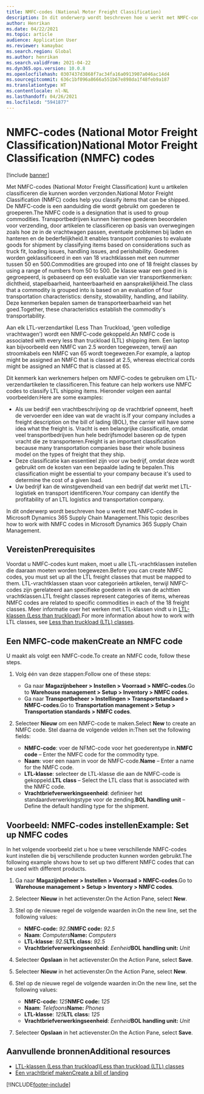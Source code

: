 ```yaml
---
title: NMFC-codes (National Motor Freight Classification)
description: In dit onderwerp wordt beschreven hoe u werkt met NMFC-codes (National Motor Freight Classification) in Microsoft Dynamics 365 Supply Chain Management
author: Henrikan
ms.date: 04/22/2021
ms.topic: article
audience: Application User
ms.reviewer: kamaybac
ms.search.region: Global
ms.author: henrikan
ms.search.validFrom: 2021-04-22
ms.dyn365.ops.version: 10.0.8
ms.openlocfilehash: 0307437d3868f7ac34fa16a0913907a046ac14d4
ms.sourcegitcommit: 636c1bf096a8666a551b67e898da1f48feb9a187
ms.translationtype: HT
ms.contentlocale: nl-NL
ms.lasthandoff: 04/26/2021
ms.locfileid: "5941877"
---
```

# <a name="national-motor-freight-classification-nmfc-codes"></a><span data-ttu-id="41c6b-103">NMFC-codes (National Motor Freight Classification)</span><span class="sxs-lookup"><span data-stu-id="41c6b-103">National Motor Freight Classification (NMFC) codes</span></span>

[!include [banner](../includes/banner.md)]

<span data-ttu-id="41c6b-104">Met NMFC-codes (National Motor Freight Classification) kunt u artikelen classificeren die kunnen worden verzonden.</span><span class="sxs-lookup"><span data-stu-id="41c6b-104">National Motor Freight Classification (NMFC) codes help you classify items that can be shipped.</span></span> <span data-ttu-id="41c6b-105">De NMFC-code is een aanduiding die wordt gebruikt om goederen te groeperen.</span><span class="sxs-lookup"><span data-stu-id="41c6b-105">The NMFC code is a designation that is used to group commodities.</span></span> <span data-ttu-id="41c6b-106">Transportbedrijven kunnen hiermee goederen beoordelen voor verzending, door artikelen te classificeren op basis van overwegingen zoals hoe ze in de vrachtwagen passen, eventuele problemen bij laden en hanteren en de bederfelijkheid.</span><span class="sxs-lookup"><span data-stu-id="41c6b-106">It enables transport companies to evaluate goods for shipment by classifying items based on considerations such as truck fit, loading issues, handling issues, and perishability.</span></span> <span data-ttu-id="41c6b-107">Goederen worden geklassificeerd in een van 18 vrachtklassen met een nummer tussen 50 en 500.</span><span class="sxs-lookup"><span data-stu-id="41c6b-107">Commodities are grouped into one of 18 freight classes by using a range of numbers from 50 to 500.</span></span> <span data-ttu-id="41c6b-108">De klasse waar een goed in is gegroepeerd, is gebaseerd op een evaluatie van vier transportkenmerken: dichtheid, stapelbaarheid, hanteerbaarheid en aansprakelijkheid.</span><span class="sxs-lookup"><span data-stu-id="41c6b-108">The class that a commodity is grouped into is based on an evaluation of four transportation characteristics: density, stowability, handling, and liability.</span></span> <span data-ttu-id="41c6b-109">Deze kenmerken bepalen samen de transporteerbaarheid van het goed.</span><span class="sxs-lookup"><span data-stu-id="41c6b-109">Together, these characteristics establish the commodity's transportability.</span></span>

<span data-ttu-id="41c6b-110">Aan elk LTL-verzendartikel (Less Than Truckload, 'geen volledige vrachtwagen') wordt een NMFC-code gekoppeld.</span><span class="sxs-lookup"><span data-stu-id="41c6b-110">An NMFC code is associated with every less than truckload (LTL) shipping item.</span></span> <span data-ttu-id="41c6b-111">Een laptop kan bijvoorbeeld een NMFC van 2.5 worden toegewezen, terwijl aan stroomkabels een NMFC van 65 wordt toegewezen.</span><span class="sxs-lookup"><span data-stu-id="41c6b-111">For example, a laptop might be assigned an NMFC that is classed at 2.5, whereas electrical cords might be assigned an NMFC that is classed at 65.</span></span>

<span data-ttu-id="41c6b-112">Dit kenmerk kan werknemers helpen om NMFC-codes te gebruiken om LTL-verzendartikelen te classificeren.</span><span class="sxs-lookup"><span data-stu-id="41c6b-112">This feature can help workers use NMFC codes to classify LTL shipping items.</span></span> <span data-ttu-id="41c6b-113">Hieronder volgen een aantal voorbeelden:</span><span class="sxs-lookup"><span data-stu-id="41c6b-113">Here are some examples:</span></span>

- <span data-ttu-id="41c6b-114">Als uw bedrijf een vrachtbeschrijving op de vrachtbrief opneemt, heeft de vervoerder een idee van wat de vracht is.</span><span class="sxs-lookup"><span data-stu-id="41c6b-114">If your company includes a freight description on the bill of lading (BOL), the carrier will have some idea what the freight is.</span></span> <span data-ttu-id="41c6b-115">Vracht is een belangrijke classificatie, omdat veel transportbedrijven hun hele bedrijfsmodel baseren op de typen vracht die ze transporteren.</span><span class="sxs-lookup"><span data-stu-id="41c6b-115">Freight is an important classification because many transportation companies base their whole business model on the types of freight that they ship.</span></span>
- <span data-ttu-id="41c6b-116">Deze classificatie kan essentieel zijn voor uw bedrijf, omdat deze wordt gebruikt om de kosten van een bepaalde lading te bepalen.</span><span class="sxs-lookup"><span data-stu-id="41c6b-116">This classification might be essential to your company because it's used to determine the cost of a given load.</span></span>
- <span data-ttu-id="41c6b-117">Uw bedrijf kan de winstgevendheid van een bedrijf dat werkt met LTL-logistiek en transport identificeren.</span><span class="sxs-lookup"><span data-stu-id="41c6b-117">Your company can identify the profitability of an LTL logistics and transportation company.</span></span>

<span data-ttu-id="41c6b-118">In dit onderwerp wordt beschreven hoe u werkt met NMFC-codes in Microsoft Dynamics 365 Supply Chain Management.</span><span class="sxs-lookup"><span data-stu-id="41c6b-118">This topic describes how to work with NMFC codes in Microsoft Dynamics 365 Supply Chain Management.</span></span>

## <a name="prerequisites"></a><span data-ttu-id="41c6b-119">Vereisten</span><span class="sxs-lookup"><span data-stu-id="41c6b-119">Prerequisites</span></span>

<span data-ttu-id="41c6b-120">Voordat u NMFC-codes kunt maken, moet u alle LTL-vrachtklassen instellen die daaraan moeten worden toegewezen.</span><span class="sxs-lookup"><span data-stu-id="41c6b-120">Before you can create NMFC codes, you must set up all the LTL freight classes that must be mapped to them.</span></span> <span data-ttu-id="41c6b-121">LTL-vrachtklassen staan voor categorieën artikelen, terwijl NMFC-codes zijn gerelateerd aan specifieke goederen in elk van de achttien vrachtklassen.</span><span class="sxs-lookup"><span data-stu-id="41c6b-121">LTL freight classes represent categories of items, whereas NMFC codes are related to specific commodities in each of the 18 freight classes.</span></span> <span data-ttu-id="41c6b-122">Meer informatie over het werken met LTL-klassen vindt u in [LTL-klassen (Less than truckload)](ltl-class.md).</span><span class="sxs-lookup"><span data-stu-id="41c6b-122">For more information about how to work with LTL classes, see [Less than truckload (LTL) classes](ltl-class.md).</span></span>

## <a name="create-an-nmfc-code"></a><span data-ttu-id="41c6b-123">Een NMFC-code maken</span><span class="sxs-lookup"><span data-stu-id="41c6b-123">Create an NMFC code</span></span>

<span data-ttu-id="41c6b-124">U maakt als volgt een NMFC-code.</span><span class="sxs-lookup"><span data-stu-id="41c6b-124">To create an NMFC code, follow these steps.</span></span>

1. <span data-ttu-id="41c6b-125">Volg één van deze stappen:</span><span class="sxs-lookup"><span data-stu-id="41c6b-125">Follow one of these steps:</span></span>

    - <span data-ttu-id="41c6b-126">Ga naar **Magazijnbeheer \> Instellen \> Voorraad \> NMFC-codes**.</span><span class="sxs-lookup"><span data-stu-id="41c6b-126">Go to **Warehouse management \> Setup \> Inventory \> NMFC codes**.</span></span>
    - <span data-ttu-id="41c6b-127">Ga naar **Transportbeheer \> Instellingen \> Transportstandaard \> NMFC-codes**.</span><span class="sxs-lookup"><span data-stu-id="41c6b-127">Go to **Transportation management \> Setup \> Transportation standards \> NMFC codes**.</span></span>

1. <span data-ttu-id="41c6b-128">Selecteer **Nieuw** om een NMFC-code te maken.</span><span class="sxs-lookup"><span data-stu-id="41c6b-128">Select **New** to create an NMFC code.</span></span> <span data-ttu-id="41c6b-129">Stel daarna de volgende velden in:</span><span class="sxs-lookup"><span data-stu-id="41c6b-129">Then set the following fields:</span></span>

    - <span data-ttu-id="41c6b-130">**NMFC-code**: voer de NFMC-code voor het goederentype in.</span><span class="sxs-lookup"><span data-stu-id="41c6b-130">**NMFC code** – Enter the NMFC code for the commodity type.</span></span>
    - <span data-ttu-id="41c6b-131">**Naam**: voer een naam in voor de NMFC-code.</span><span class="sxs-lookup"><span data-stu-id="41c6b-131">**Name** – Enter a name for the NMFC code.</span></span>
    - <span data-ttu-id="41c6b-132">**LTL-klasse**: selecteer de LTL-klasse die aan de NMFC-code is gekoppeld.</span><span class="sxs-lookup"><span data-stu-id="41c6b-132">**LTL class** – Select the LTL class that is associated with the NMFC code.</span></span>
    - <span data-ttu-id="41c6b-133">**Vrachtbriefverwerkingseenheid**: definieer het standaardverwerkingstype voor de zending.</span><span class="sxs-lookup"><span data-stu-id="41c6b-133">**BOL handling unit** – Define the default handling type for the shipment.</span></span>

## <a name="example-set-up-nmfc-codes"></a><span data-ttu-id="41c6b-134">Voorbeeld: NMFC-codes instellen</span><span class="sxs-lookup"><span data-stu-id="41c6b-134">Example: Set up NMFC codes</span></span>

<span data-ttu-id="41c6b-135">In het volgende voorbeeld ziet u hoe u twee verschillende NMFC-codes kunt instellen die bij verschillende producten kunnen worden gebruikt.</span><span class="sxs-lookup"><span data-stu-id="41c6b-135">The following example shows how to set up two different NMFC codes that can be used with different products.</span></span>

1. <span data-ttu-id="41c6b-136">Ga naar **Magazijnbeheer \> Instellen \> Voorraad \> NMFC-codes**.</span><span class="sxs-lookup"><span data-stu-id="41c6b-136">Go to **Warehouse management \> Setup \> Inventory \> NMFC codes**.</span></span>
1. <span data-ttu-id="41c6b-137">Selecteer **Nieuw** in het actievenster.</span><span class="sxs-lookup"><span data-stu-id="41c6b-137">On the Action Pane, select **New**.</span></span>
1. <span data-ttu-id="41c6b-138">Stel op de nieuwe regel de volgende waarden in:</span><span class="sxs-lookup"><span data-stu-id="41c6b-138">On the new line, set the following values:</span></span>

    - <span data-ttu-id="41c6b-139">**NMFC-code:** *92.5*</span><span class="sxs-lookup"><span data-stu-id="41c6b-139">**NMFC code:** *92.5*</span></span>
    - <span data-ttu-id="41c6b-140">**Naam**: *Computers*</span><span class="sxs-lookup"><span data-stu-id="41c6b-140">**Name:** *Computers*</span></span>
    - <span data-ttu-id="41c6b-141">**LTL-klasse**: *92.5*</span><span class="sxs-lookup"><span data-stu-id="41c6b-141">**LTL class:** *92.5*</span></span>
    - <span data-ttu-id="41c6b-142">**Vrachtbriefverwerkingseenheid**: *Eenheid*</span><span class="sxs-lookup"><span data-stu-id="41c6b-142">**BOL handling unit:** *Unit*</span></span>

1. <span data-ttu-id="41c6b-143">Selecteer **Opslaan** in het actievenster.</span><span class="sxs-lookup"><span data-stu-id="41c6b-143">On the Action Pane, select **Save**.</span></span>
1. <span data-ttu-id="41c6b-144">Selecteer **Nieuw** in het actievenster.</span><span class="sxs-lookup"><span data-stu-id="41c6b-144">On the Action Pane, select **New**.</span></span>
1. <span data-ttu-id="41c6b-145">Stel op de nieuwe regel de volgende waarden in:</span><span class="sxs-lookup"><span data-stu-id="41c6b-145">On the new line, set the following values:</span></span>

    - <span data-ttu-id="41c6b-146">**NMFC-code:** *125*</span><span class="sxs-lookup"><span data-stu-id="41c6b-146">**NMFC code:** *125*</span></span>
    - <span data-ttu-id="41c6b-147">**Naam**: *Telefoons*</span><span class="sxs-lookup"><span data-stu-id="41c6b-147">**Name:** *Phones*</span></span>
    - <span data-ttu-id="41c6b-148">**LTL-klasse**: *125*</span><span class="sxs-lookup"><span data-stu-id="41c6b-148">**LTL class:** *125*</span></span>
    - <span data-ttu-id="41c6b-149">**Vrachtbriefverwerkingseenheid**: *Eenheid*</span><span class="sxs-lookup"><span data-stu-id="41c6b-149">**BOL handling unit:** *Unit*</span></span>

1. <span data-ttu-id="41c6b-150">Selecteer **Opslaan** in het actievenster.</span><span class="sxs-lookup"><span data-stu-id="41c6b-150">On the Action Pane, select **Save**.</span></span>

## <a name="additional-resources"></a><span data-ttu-id="41c6b-151">Aanvullende bronnen</span><span class="sxs-lookup"><span data-stu-id="41c6b-151">Additional resources</span></span>

- [<span data-ttu-id="41c6b-152">LTL-klassen (Less than truckload)</span><span class="sxs-lookup"><span data-stu-id="41c6b-152">Less than truckload (LTL) classes</span></span>](ltl-class.md)
- [<span data-ttu-id="41c6b-153">Een vrachtbrief maken</span><span class="sxs-lookup"><span data-stu-id="41c6b-153">Create a bill of landing</span></span>](create-bill-of-lading.md)

[!INCLUDE[footer-include](../../includes/footer-banner.md)]
